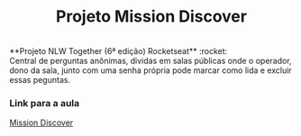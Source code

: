 <h1 align="center">Projeto Mission Discover</h1>
<br>
**Projeto NLW Together (6ª edição) Rocketseat** :rocket:
<br>
Central de perguntas anônimas, dividas em salas públicas onde o operador, dono da sala, junto com uma senha própria pode marcar como lida e excluir essas peguntas.
<br>

### Link para a aula

[Mission Discover](https://app.rocketseat.com.br/node/mission-discover)


